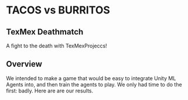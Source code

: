 # TACOS vs BURRITOS

## TexMex Deathmatch

A fight to the death with TexMexProjeccs!

## Overview

We intended to make a game that would be easy to integrate Unity ML Agents into, and then train the agents to play. We only had time to do the first: badly. Here are are our results. 